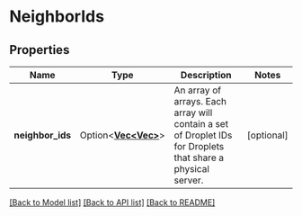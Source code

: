 # NeighborIds

## Properties

Name | Type | Description | Notes
------------ | ------------- | ------------- | -------------
**neighbor_ids** | Option<[**Vec<Vec<i32>>**](array.md)> | An array of arrays. Each array will contain a set of Droplet IDs for Droplets that share a physical server. | [optional]

[[Back to Model list]](../README.md#documentation-for-models) [[Back to API list]](../README.md#documentation-for-api-endpoints) [[Back to README]](../README.md)


